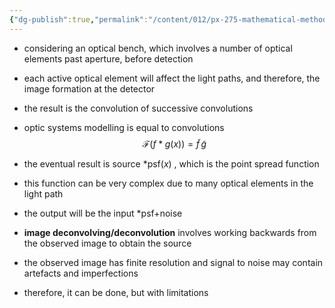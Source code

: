 ```yaml
---
{"dg-publish":true,"permalink":"/content/012/px-275-mathematical-methods/term-2/i-optics/px-275-i8-optical-elements-in-instruments/","noteIcon":"1","created":"2025-08-27T13:15:28.538+01:00","updated":"2025-03-11T12:42:08.000+00:00"}
---
```


- considering an optical bench, which involves a number of optical elements past aperture, before detection
- each active optical element will affect the light paths, and therefore, the image formation at the detector
- the result is the convolution of successive convolutions
- optic systems modelling is equal to convolutions
$$\mathcal F (f*g(x)) = \tilde f\, \tilde g$$
- the eventual result is source $* \text{psf}(x)$ , which is the point spread function
- this function can be very complex due to many optical elements in the light path
- the output will be the input $* \text{psf}+$noise

- **image deconvolving/deconvolution** involves working backwards from the observed image to obtain the source
- the observed image has finite resolution and signal to noise may contain artefacts and imperfections
- therefore, it can be done, but with limitations
